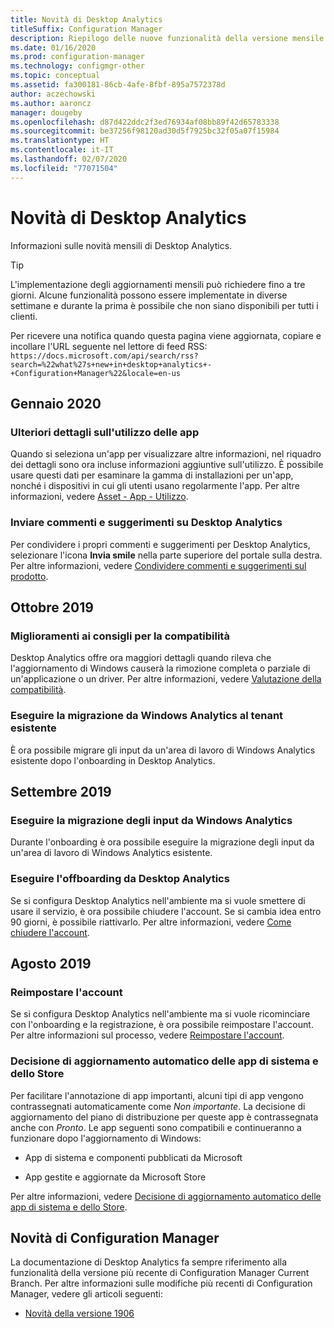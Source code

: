 ```yaml
---
title: Novità di Desktop Analytics
titleSuffix: Configuration Manager
description: Riepilogo delle nuove funzionalità della versione mensile più recente del servizio cloud Desktop Analytics.
ms.date: 01/16/2020
ms.prod: configuration-manager
ms.technology: configmgr-other
ms.topic: conceptual
ms.assetid: fa300181-86cb-4afe-8fbf-895a7572378d
author: aczechowski
ms.author: aaroncz
manager: dougeby
ms.openlocfilehash: d87d422ddc2f3ed76934af08bb89f42d65783338
ms.sourcegitcommit: be37256f98120ad30d5f7925bc32f05a07f15984
ms.translationtype: HT
ms.contentlocale: it-IT
ms.lasthandoff: 02/07/2020
ms.locfileid: "77071504"
---
```

# <a name="whats-new-in-desktop-analytics"></a>Novità di Desktop Analytics

Informazioni sulle novità mensili di Desktop Analytics.

> [!TIP]
> L'implementazione degli aggiornamenti mensili può richiedere fino a tre giorni. Alcune funzionalità possono essere implementate in diverse settimane e durante la prima è possibile che non siano disponibili per tutti i clienti.

Per ricevere una notifica quando questa pagina viene aggiornata, copiare e incollare l'URL seguente nel lettore di feed RSS: `https://docs.microsoft.com/api/search/rss?search=%22what%27s+new+in+desktop+analytics+-+Configuration+Manager%22&locale=en-us`
<!-- a locale is required for the RSS search string -->

## <a name="january-2020"></a>Gennaio 2020

### <a name="additional-app-usage-detail"></a>Ulteriori dettagli sull'utilizzo delle app

<!-- 5533890 -->

Quando si seleziona un'app per visualizzare altre informazioni, nel riquadro dei dettagli sono ora incluse informazioni aggiuntive sull'utilizzo. È possibile usare questi dati per esaminare la gamma di installazioni per un'app, nonché i dispositivi in cui gli utenti usano regolarmente l'app. Per altre informazioni, vedere [Asset - App - Utilizzo](/configmgr/desktop-analytics/about-assets#usage).

### <a name="provide-feedback-on-desktop-analytics"></a>Inviare commenti e suggerimenti su Desktop Analytics

<!-- 5451636 -->

Per condividere i propri commenti e suggerimenti per Desktop Analytics, selezionare l'icona **Invia smile** nella parte superiore del portale sulla destra. Per altre informazioni, vedere [Condividere commenti e suggerimenti sul prodotto](/configmgr/desktop-analytics/get-support#bkmk_feedback).

## <a name="october-2019"></a>Ottobre 2019

### <a name="improvements-to-compatibility-recommendations"></a>Miglioramenti ai consigli per la compatibilità

<!-- 3594545 -->

Desktop Analytics offre ora maggiori dettagli quando rileva che l'aggiornamento di Windows causerà la rimozione completa o parziale di un'applicazione o un driver. Per altre informazioni, vedere [Valutazione della compatibilità](/sccm/desktop-analytics/compat-assessment#asset-is-removed-during-upgrade).

### <a name="migrate-from-windows-analytics-to-existing-tenant"></a>Eseguire la migrazione da Windows Analytics al tenant esistente

<!-- 5202803 -->

È ora possibile migrare gli input da un'area di lavoro di Windows Analytics esistente dopo l'onboarding in Desktop Analytics.

## <a name="september-2019"></a>Settembre 2019

### <a name="migrate-inputs-from-windows-analytics"></a>Eseguire la migrazione degli input da Windows Analytics

<!-- 4252663 -->

Durante l'onboarding è ora possibile eseguire la migrazione degli input da un'area di lavoro di Windows Analytics esistente.

### <a name="offboard-from-desktop-analytics"></a>Eseguire l'offboarding da Desktop Analytics

<!-- 4972396 -->

Se si configura Desktop Analytics nell'ambiente ma si vuole smettere di usare il servizio, è ora possibile chiudere l'account. Se si cambia idea entro 90 giorni, è possibile riattivarlo. Per altre informazioni, vedere [Come chiudere l'account](/sccm/desktop-analytics/account-close).

## <a name="august-2019"></a>Agosto 2019

### <a name="reset-your-account"></a>Reimpostare l'account

<!-- 3733897 -->

Se si configura Desktop Analytics nell'ambiente ma si vuole ricominciare con l'onboarding e la registrazione, è ora possibile reimpostare l'account. Per altre informazioni sul processo, vedere [Reimpostare l'account](/sccm/desktop-analytics/account-reset).

### <a name="automatic-upgrade-decision-of-system-and-store-apps"></a>Decisione di aggiornamento automatico delle app di sistema e dello Store

<!-- 3587232 -->

Per facilitare l'annotazione di app importanti, alcuni tipi di app vengono contrassegnati automaticamente come *Non importante*. La decisione di aggiornamento del piano di distribuzione per queste app è contrassegnata anche con *Pronto*. Le app seguenti sono compatibili e continueranno a funzionare dopo l'aggiornamento di Windows:

- App di sistema e componenti pubblicati da Microsoft

- App gestite e aggiornate da Microsoft Store

Per altre informazioni, vedere [Decisione di aggiornamento automatico delle app di sistema e dello Store](/sccm/desktop-analytics/about-assets#bkmk_plan-autoapp).

## <a name="whats-new-in-configuration-manager"></a>Novità di Configuration Manager

La documentazione di Desktop Analytics fa sempre riferimento alla funzionalità della versione più recente di Configuration Manager Current Branch. Per altre informazioni sulle modifiche più recenti di Configuration Manager, vedere gli articoli seguenti:

<!-- - [What's new in version 1910](/sccm/core/plan-design/changes/whats-new-in-version-1910#bkmk_da) -->

- [Novità della versione 1906](/sccm/core/plan-design/changes/whats-new-in-version-1906#bkmk_da)

